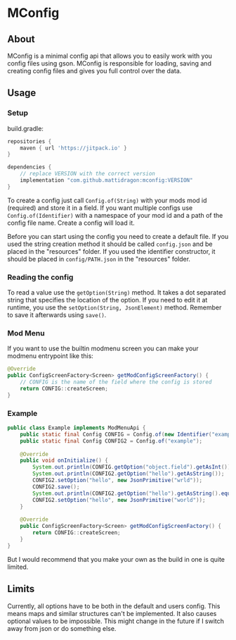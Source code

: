 # MConfig

## About
MConfig is a minimal config api that allows you to easily work with you config files using gson. 
MConfig is responsible for loading, saving and creating config files and gives you full control 
over the data.

## Usage
### Setup
build.gradle:
```groovy
repositories {
    maven { url 'https://jitpack.io' }
}

dependencies {
    // replace VERSION with the correct version
    implementation "com.github.mattidragon:mconfig:VERSION"
}
```

To create a config just call `Config.of(String)` with your mods mod id (required) and store it 
in a field. If you want multiple configs use `Config.of(Identifier)` with a namespace of your 
mod id and a path of the config file name. Create a config will load it. 

Before you can start using the config you need to create a default file. If you used the string 
creation method it should be called `config.json` and be placed in the "resources" folder. If you 
used the identifier constructor, it should be placed in `config/PATH.json` in the "resources" 
folder.

### Reading the config
To read a value use the `getOption(String)` method. It takes a dot separated string that 
specifies the location of the option. If you need to edit it at runtime, you use the 
`setOption(String, JsonElement)` method. Remember to save it afterwards using `save()`.

### Mod Menu
If you want to use the builtin modmenu screen you can make your modmenu entrypoint like this:
```java
@Override
public ConfigScreenFactory<Screen> getModConfigScreenFactory() {
    // CONFIG is the name of the field where the config is stored
    return CONFIG::createScreen;
}
```

### Example
```java
public class Example implements ModMenuApi {
    public static final Config CONFIG = Config.of(new Identifier("example", "main"));
    public static final Config CONFIG2 = Config.of("example");
    
    @Override
    public void onInitialize() {
        System.out.println(CONFIG.getOption("object.field").getAsInt());
        System.out.println(CONFIG2.getOption("hello").getAsString());
        CONFIG2.setOption("hello", new JsonPrimitive("wrld"));
        CONFIG2.save();
        System.out.println(CONFIG2.getOption("hello").getAsString().equals("wrld"));
        CONFIG2.setOption("hello", new JsonPrimitive("world"));
    }
    
    @Override
    public ConfigScreenFactory<Screen> getModConfigScreenFactory() {
        return CONFIG::createScreen;
    }
}
```

But I would recommend that you make your own as the build in one is quite limited.

## Limits
Currently, all options have to be both in the default and users config. This means maps and 
similar structures can't be implemented. It also causes optional values to be impossible. This 
might change in the future if I switch away from json or do something else.